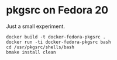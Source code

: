 # pkgsrc on Fedora 20

Just a small experiment.

    docker build -t docker-fedora-pkgsrc .
    docker run -ti docker-fedora-pkgsrc bash
    cd /usr/pkgsrc/shells/bash
    bmake install clean

